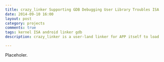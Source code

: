 ```yaml
---
title: crazy_linker Supporting GDB Debugging User Library Troubles ISA Context-Switch
date: 2014-09-10 16:00
layout: post
category: projects
comments: true
tags: kernel ISA android linker gdb
description: crazy_linker is a user-land linker for APP itself to load libraries themselves. It provides substitutes for dlfcn.h-providing dlxxx familiy functions like dlopen(), dlsym(), etc. Once APP uses crazy_linker (or other linker framework for self-loading), its behaviors are not accessible to the kernel.

---
```


Placeholer.

<br />

